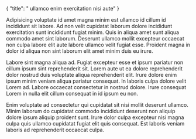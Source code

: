 {
  "title": " ullamco enim exercitation nisi aute"
}

Adipisicing voluptate id amet magna minim est ullamco id cillum id incididunt sit labore. Ad non velit cupidatat laborum dolore incididunt exercitation sunt incididunt fugiat minim. Quis in aliqua amet sunt aliqua commodo amet sint laborum. Deserunt ullamco mollit excepteur occaecat non culpa labore elit aute labore ullamco velit fugiat esse. Proident magna in dolor id aliqua non sint laborum elit amet minim duis eu irure.

Labore sint magna aliqua ad. Fugiat excepteur esse et ipsum pariatur non cillum ipsum sint reprehenderit sit. Lorem aute ut ea dolore reprehenderit dolor nostrud duis voluptate aliqua reprehenderit elit. Irure dolore enim ipsum minim veniam aliqua pariatur consequat. In laboris culpa dolore velit Lorem ad. Labore occaecat consectetur in nostrud dolore. Irure consequat Lorem in nulla elit cillum consequat in id ipsum eu non.

Enim voluptate ad consectetur qui cupidatat sit nisi mollit deserunt ullamco. Minim laborum do cupidatat commodo incididunt deserunt non aliquip dolore ipsum aliquip proident sunt. Irure dolor culpa excepteur nisi magna culpa quis ullamco cupidatat fugiat elit quis consequat. Est laboris veniam laboris ad reprehenderit occaecat culpa.